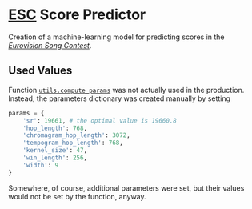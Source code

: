 #   [ESC](http://eurovision.tv/) Score Predictor

Creation of a machine-learning model for predicting scores in the [*Eurovision Song Contest*](http://eurovision.tv/).

##  Used Values

Function [`utils.compute_params`](utils.py#L36) was not actually used in the production.  Instead, the parameters dictionary was created manually by setting

```Python
params = {
    'sr': 19661, # the optimal value is 19660.8
    'hop_length': 768,
    'chromagram_hop_length': 3072,
    'tempogram_hop_length': 768,
    'kernel_size': 47,
    'win_length': 256,
    'width': 9
}

```

Somewhere, of course, additional parameters were set, but their values would not be set by the function, anyway.
